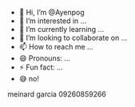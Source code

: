 - 👋 Hi, I’m @Ayenpog
- 👀 I’m interested in ...
- 🌱 I’m currently learning ...
- 💞️ I’m looking to collaborate on ...
- 📫 How to reach me ...
- 😄 Pronouns: ...
- ⚡ Fun fact: ...
- 😅 no!
<!---
Ayenpog/Ayenpog is a ✨ special ✨ repository because its `README.md` (this file) appears on your GitHub profile.
You can click the Preview link to take a look at your changes.
--->
meinard garcia
09260859266
